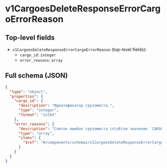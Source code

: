 # v1CargoesDeleteResponseErrorCargoErrorReason

## Top-level fields
- `v1CargoesDeleteResponseErrorCargoErrorReason` (top-level fields):
  - `cargo_id`: `integer`
  - `error_reasons`: `array`

## Full schema (JSON)
```json
{
  "type": "object",
  "properties": {
    "cargo_id": {
      "description": "Идентификатор грузоместа.",
      "type": "integer",
      "format": "int64"
    },
    "error_reasons": {
      "description": "Список ошибок грузоместа.\n\nЕсли значение `CARGO_NOT_FOUND`, грузоместо не найдено.\n",
      "type": "array",
      "items": {
        "$ref": "#/components/schemas/v1CargoesDeleteResponseErrorCargoErrorReasonErrorReasonEnum"
      }
    }
  }
}
```
